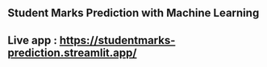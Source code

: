 ## Student Marks Prediction with Machine Learning

## Live app : https://studentmarks-prediction.streamlit.app/


